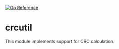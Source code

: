 [![Go Reference](https://pkg.go.dev/badge/github.com/knieriem/crcutil.svg)](https://pkg.go.dev/github.com/knieriem/crcutil)

# crcutil

This module implements support for CRC calculation.

